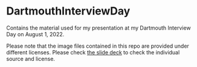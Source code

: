 # DartmouthInterviewDay
Contains the material used for my presentation at my Dartmouth Interview Day on August 1, 2022.

Please note that the image files contained in this repo are provided under different licenses. Please check [the slide deck](2022-08-01-Interview_Day_Presentation_Stone.pdf) to check the individual source and license.
